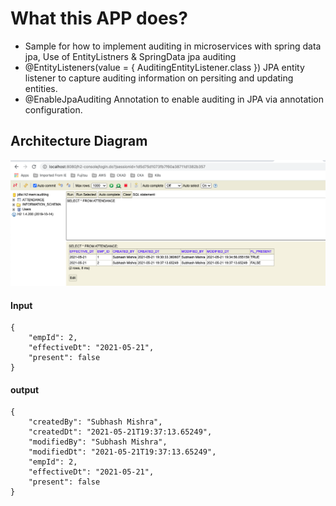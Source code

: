 # What this APP does?
- Sample for how to implement auditing in microservices with spring data jpa, Use of EntityListners & SpringData jpa auditing
- @EntityListeners(value = { AuditingEntityListener.class })
   JPA entity listener to capture auditing information on persiting and updating entities.
- @EnableJpaAuditing 
   Annotation to enable auditing in JPA via annotation configuration.

## Architecture Diagram
![H2-CONSOLE](H2-CONSOLE.png)

#### Input
```
{
	"empId": 2,
	"effectiveDt": "2021-05-21",
	"present": false
}
```

#### output
```
{
    "createdBy": "Subhash Mishra",
    "createdDt": "2021-05-21T19:37:13.65249",
    "modifiedBy": "Subhash Mishra",
    "modifiedDt": "2021-05-21T19:37:13.65249",
    "empId": 2,
    "effectiveDt": "2021-05-21",
    "present": false
}
```
